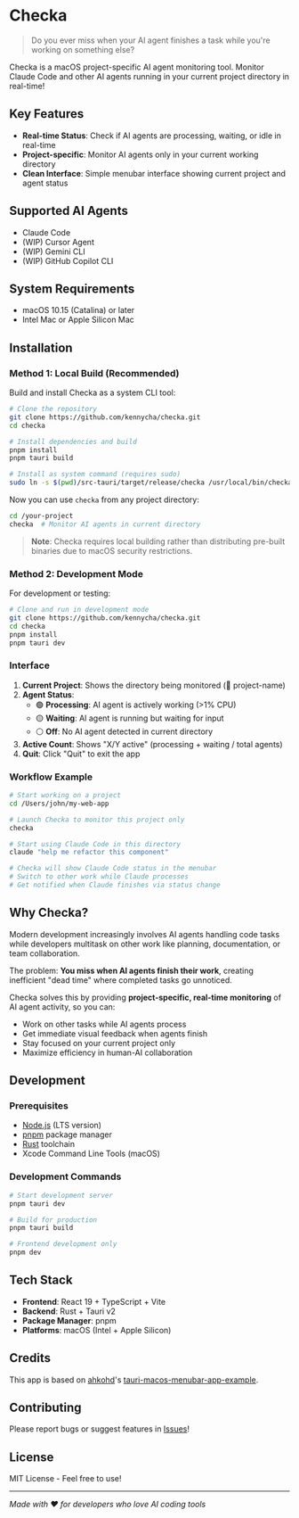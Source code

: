 # Checka

> Do you ever miss when your AI agent finishes a task while you're working on something else?

Checka is a macOS project-specific AI agent monitoring tool. Monitor Claude Code and other AI agents running in your current project directory in real-time!

## Key Features

- **Real-time Status**: Check if AI agents are processing, waiting, or idle in real-time
- **Project-specific**: Monitor AI agents only in your current working directory
- **Clean Interface**: Simple menubar interface showing current project and agent status

## Supported AI Agents

- Claude Code
- (WIP) Cursor Agent
- (WIP) Gemini CLI
- (WIP) GitHub Copilot CLI

## System Requirements

- macOS 10.15 (Catalina) or later
- Intel Mac or Apple Silicon Mac

## Installation

### Method 1: Local Build (Recommended)

Build and install Checka as a system CLI tool:

```bash
# Clone the repository
git clone https://github.com/kennycha/checka.git
cd checka

# Install dependencies and build
pnpm install
pnpm tauri build

# Install as system command (requires sudo)
sudo ln -s $(pwd)/src-tauri/target/release/checka /usr/local/bin/checka
```

Now you can use `checka` from any project directory:

```bash
cd /your-project
checka  # Monitor AI agents in current directory
```

> **Note**: Checka requires local building rather than distributing pre-built binaries due to macOS security restrictions.

### Method 2: Development Mode

For development or testing:

```bash
# Clone and run in development mode
git clone https://github.com/kennycha/checka.git
cd checka
pnpm install
pnpm tauri dev
```

### Interface

1. **Current Project**: Shows the directory being monitored (📁 project-name)
2. **Agent Status**:
   - 🟢 **Processing**: AI agent is actively working (>1% CPU)
   - 🟡 **Waiting**: AI agent is running but waiting for input
   - ⚪ **Off**: No AI agent detected in current directory
3. **Active Count**: Shows "X/Y active" (processing + waiting / total agents)
4. **Quit**: Click "Quit" to exit the app

### Workflow Example

```bash
# Start working on a project
cd /Users/john/my-web-app

# Launch Checka to monitor this project only
checka

# Start using Claude Code in this directory
claude "help me refactor this component"

# Checka will show Claude Code status in the menubar
# Switch to other work while Claude processes
# Get notified when Claude finishes via status change
```

## Why Checka?

Modern development increasingly involves AI agents handling code tasks while developers multitask on other work like planning, documentation, or team collaboration.

The problem: **You miss when AI agents finish their work**, creating inefficient "dead time" where completed tasks go unnoticed.

Checka solves this by providing **project-specific, real-time monitoring** of AI agent activity, so you can:

- Work on other tasks while AI agents process
- Get immediate visual feedback when agents finish
- Stay focused on your current project only
- Maximize efficiency in human-AI collaboration

## Development

### Prerequisites

- [Node.js](https://nodejs.org/) (LTS version)
- [pnpm](https://pnpm.io/) package manager
- [Rust](https://rustup.rs/) toolchain
- Xcode Command Line Tools (macOS)

### Development Commands

```bash
# Start development server
pnpm tauri dev

# Build for production
pnpm tauri build

# Frontend development only
pnpm dev
```

## Tech Stack

- **Frontend**: React 19 + TypeScript + Vite
- **Backend**: Rust + Tauri v2
- **Package Manager**: pnpm
- **Platforms**: macOS (Intel + Apple Silicon)

## Credits

This app is based on [ahkohd](https://github.com/ahkohd)'s [tauri-macos-menubar-app-example](https://github.com/ahkohd/tauri-macos-menubar-app-example).

## Contributing

Please report bugs or suggest features in [Issues](https://github.com/kennycha/checka/issues)!

## License

MIT License - Feel free to use!

---

_Made with ❤️ for developers who love AI coding tools_
